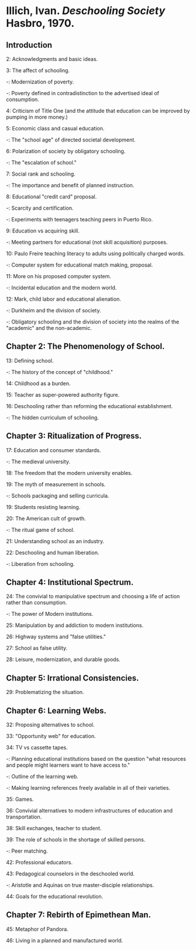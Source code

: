 # Illich, Ivan. _Deschooling Society_ Hasbro, 1970.  

## Introduction

2: Acknowledgments and basic ideas.   

3: The affect of schooling.  

-: Modernization of poverty.  

-: Poverty defined in contradistinction to the advertised ideal of consumption.   

4: Criticism of Title One (and the attitude that education can be improved by pumping in more money.)

5: Economic class and casual education.  

-: The "school age" of directed societal development.

6: Polarization of society by obligatory schooling.  

-: The "escalation of school."  

7: Social rank and schooling.  

-: The importance and benefit of planned instruction.  

8: Educational "credit card" proposal.  

-: Scarcity and certification.  

-: Experiments with teenagers teaching peers in Puerto Rico.  

9: Education vs acquiring skill.  

-: Meeting partners for educational (not skill acquisition) purposes.  

10: Paulo Freire teaching literacy to adults using politically charged words.  

-: Computer system for educational match making, proposal.  

11: More on his proposed computer system.  

-: Incidental education and the modern world.  

12: Mark, child labor and educational alienation.  

-: Durkheim  and the division of society.  

-: Obligatory schooling and the division of society into the realms of the "academic" and the non-academic.  

## Chapter 2: The Phenomenology of School.  

13: Defining school.  

-: The history of the concept of "childhood."  

14: Childhood as a burden.  

15: Teacher as super-powered authority figure.  

16: Deschooling rather than reforming the educational establishment.  

-: The hidden curriculum of schooling.  

## Chapter 3: Ritualization of Progress.  

17: Education and consumer standards.  

-: The medieval university.  

18: The freedom that the modern university enables.  

19: The myth of measurement in schools.  

-: Schools packaging and selling curricula.    

19: Students resisting learning.  

20: The American cult of growth.  

-: The ritual game of school.  

21: Understanding school as an industry.  

22: Deschooling and human liberation.   

-: Liberation from schooling.  

## Chapter 4: Institutional Spectrum.  

24: The convivial to manipulative spectrum and choosing a life of action rather than consumption.  

-: The power of Modern institutions.   

25: Manipulation by and addiction to modern institutions.  

26: Highway systems and "false utilities."  

27: School as false utility.  

28: Leisure, modernization, and durable goods.  

## Chapter 5: Irrational Consistencies.  

29: Problematizing the situation.  

## Chapter 6: Learning Webs.  

32: Proposing alternatives to school.  

33: "Opportunity web" for education.  

34: TV vs cassette tapes.  

-: Planning educational institutions based on the question "what resources and people might learners want to have access to." 

-: Outline of the learning web.  

-: Making learning references freely available in all of their varieties.  

35: Games.  

36: Convivial alternatives to modern infrastructures of education and transportation.  

38: Skill exchanges, teacher to student.  

39: The role of schools in the shortage of skilled persons.  

-: Peer matching.  

42: Professional educators.  

43: Pedagogical counselors in the deschooled world.  

-: Aristotle and Aquinas on true master-disciple relationships.  

44: Goals for the educational revolution.  

## Chapter 7: Rebirth of Epimethean Man.  

45: Metaphor of Pandora.  

46: Living in a planned and manufactured world.  
